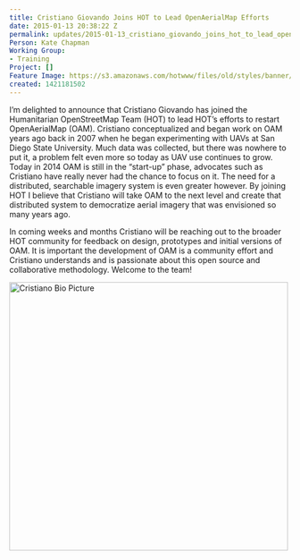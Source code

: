 ```yaml
---
title: Cristiano Giovando Joins HOT to Lead OpenAerialMap Efforts
date: 2015-01-13 20:38:22 Z
permalink: updates/2015-01-13_cristiano_giovando_joins_hot_to_lead_openaerialmap_efforts
Person: Kate Chapman
Working Group:
- Training
Project: []
Feature Image: https://s3.amazonaws.com/hotwww/files/old/styles/banner/public/IMG_8849_Cri.jpg
created: 1421181502
---
```


<p>I’m delighted to announce that Cristiano Giovando has joined the Humanitarian OpenStreetMap Team (HOT) to lead HOT’s efforts to restart OpenAerialMap (OAM). Cristiano conceptualized and began work on OAM years ago back in 2007 when he began experimenting with UAVs at San Diego State University. Much data was collected, but there was nowhere to put it, a problem felt even more so today as UAV use continues to grow. Today in 2014 OAM is still in the “start-up” phase, advocates such as Cristiano have really never had the chance to focus on it. The need for a distributed, searchable imagery system is even greater however. By joining HOT I believe that Cristiano will take OAM to the next level and create that distributed system to democratize aerial imagery that was envisioned so many years ago.&nbsp;</p><p>In coming weeks and months Cristiano will be reaching out to the broader HOT community for feedback on design, prototypes and initial versions of OAM. It is important the development of OAM is a community effort and Cristiano understands and is passionate about this open source and collaborative methodology. Welcome to the team!</p><p><img src="https://s3.amazonaws.com/hotwww/files/old/IMG_8849_Cri.jpg" alt="Cristiano Bio Picture" style="width:499px;height:480px"></p><p>&nbsp;</p>
